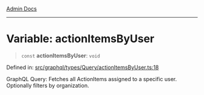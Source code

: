 [Admin Docs](/)

***

# Variable: actionItemsByUser

> `const` **actionItemsByUser**: `void`

Defined in: [src/graphql/types/Query/actionItemsByUser.ts:18](https://github.com/Sourya07/talawa-api/blob/cfbd515d04ffba748b09232a33807f1845dd1878/src/graphql/types/Query/actionItemsByUser.ts#L18)

GraphQL Query: Fetches all ActionItems assigned to a specific user.
Optionally filters by organization.

